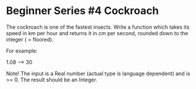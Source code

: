 # Beginner Series #4 Cockroach

The cockroach is one of the fastest insects. Write a function which takes its speed in km per hour and returns it in cm per second, rounded down to the integer ( = floored).

For example:

1.08 --> 30

Note! The input is a Real number (actual type is language dependent) and is >= 0. The result should be an Integer.
